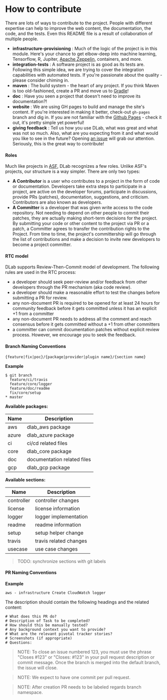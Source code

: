 # How to contribute <a name="Contribution"></a>

There are lots of ways to contribute to the project. People with different 
expertise can help to improve the web content, the documentation, the code, 
and the tests. Even this README file is a result of collaboration of multiple
people.

* __infrastructure-provisioning__ : Much of the logic of the project is in this
module. Here's your chance to get elbow-deep into machine learning, Tensorflow,
R, Jupiter, [Apache Zeppelin](https://zeppelin.apache.org/), containers, and more.
* __integration-tests__ : A software project is as good as its tests are. Following 
this simple idea, we are trying to cover the integration capabilities with 
automated tests. If you're passionate about the quality - please consider
chiming in.
* __maven__ : The build system - the heart of any project. If you think Maven is 
too old-fashioned, create a PR and move us to [Gradle](https://www.gradle.org/)!
* __doc__ : Have you seen a project that doesn't need to improve its documentation?!
* __website__ : We are using GH pages to build and manage the site's content. 
If you're interested in making it better, check-out `gh-pages` branch and dig in.
If you are not familiar with the [Github Pages](http://pages.github.io) - check it out,
it's pretty simple yet powerful!
* __giving feedback__ : Tell us how you use DLab, what was great and what was not 
so much. Also, what are you expecting from it and what would you like to see in 
the future? Opening [an issue](https://github.com/epam/DLab/issues) will grab our
attention. Seriously, this is the great way to contribute!

#### Roles
Much like projects in [ASF](https://www.apache.org/foundation/how-it-works.html#roles), 
DLab recognizes a few roles. Unlike ASF's projects, our structure is a way simpler.
There are only two types:
  * __A Contributor__ is a user who contributes to a project in the form of code 
  	or documentation. Developers take extra steps to participate in a project,
  	are active on the developer forums, participate in discussions, 
  	provide PRs (patches), documentation, suggestions, and criticism.
  	Contributors are also known as developers.
  * __A Committer__ is a developer that was given write access to the code 
  	repository. Not needing to depend on other people to commit their patches,
  	they are actually making short-term decisions for the project. By submitting 
  	your code or other content to the project via PR or a patch, a Committer
  	agrees to transfer the contribution rights to the Project.
  From time to time, the project's committership will go through the list of 
  contributions and make a decision to invite new developers to become a project
  committer.


#### RTC model

DLab supports Review-Then-Commit model of development. The following rules are 
used in the RTC process:
  * a developer should seek peer-review and/or feedback from other developers
  	through the PR mechanism (aka code review).
  * a developer should make a reasonable effort to test the changes before 
  	submitting a PR for review.
  * any non-document PR is required to be opened for at least 24 hours for
    community feedback before it gets committed unless it has an explicit +1
    from a committer
  * any non-document PR needs to address all the comment and reach consensus
    before it gets committed without a +1 from other committers
  * a committer can commit documentation patches without explicit review process.
  	However, we encourage you to seek the feedback.

#### Branch Naming Conventions

```
{feature|fix|poc}/{package|provider|plugin name}/{section name}
```

**Example**

```
$ git branch
  feature/ci/travis
  feature/core/logger
  feature/doc/readme
  fix/core/setup
* master
```

**Available packages:**

| Name          | Description                 |
| ------------- | --------------------------- |
| aws           | dlab_aws package            |
| azure         | dlab_azure package          |
| ci            | ci/cd related files         |
| core          | dlab_core package           |
| doc           | documentation related files |
| gcp           | dlab_gcp package            |

**Available sections:**

| Name          | Description                 |
| ------------- | --------------------------- |
| controller    | controller changes          |
| license       | license information         |
| logger        | logger implementation       |
| readme        | readme information          |
| setup         | setup helper change         |
| travis        | travis related changes      |
| usecase       | use case changes            |

> TODO: synchronize sections with git labels

#### PR Naming Conventions

**Example**

```
aws - infrastructure Create CloudWatch logger
```

The description should contain the following headings and the related content:

```
# What does this PR do?
# Description of Task to be completed?
# How should this be manually tested?
# Any background context you want to provide?
# What are the relevant pivotal tracker stories?
# Screenshots (if appropriate)
# Questions:
```

> NOTE: To close an issue numbered 123, you must use the phrase "Closes #123" or "Closes: #123" in your pull request description or commit message. Once the branch is merged into the default branch, the issue will close.

> NOTE: We expect to have one commit per pull request.

> NOTE: After creation PR needs to be labeled regards branch namespace.
